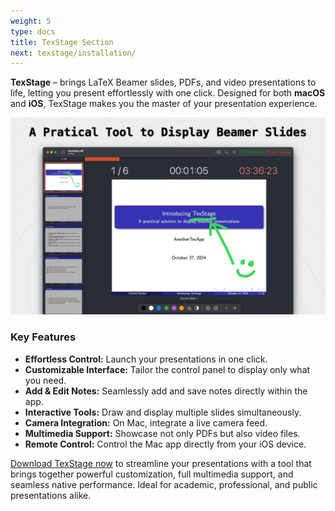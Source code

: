 ```yaml
---
weight: 5
type: docs
title: TexStage Section
next: texstage/installation/
---
```


**TexStage** – brings LaTeX Beamer slides, PDFs, and video presentations to life, letting you present effortlessly with one click. Designed for both **macOS** and **iOS**, TexStage makes you the master of your presentation experience.

![TexStage screenshot](screenshot.jpg)

### Key Features
- **Effortless Control:** Launch your presentations in one click.
- **Customizable Interface:** Tailor the control panel to display only what you need.
- **Add & Edit Notes:** Seamlessly add and save notes directly within the app.
- **Interactive Tools:** Draw and display multiple slides simultaneously.
- **Camera Integration:** On Mac, integrate a live camera feed.
- **Multimedia Support:** Showcase not only PDFs but also video files.
- **Remote Control:** Control the Mac app directly from your iOS device.

[Download TexStage now](https://anothertexapp.com/texstage/appstore) to streamline your presentations with a tool that brings together powerful customization, full multimedia support, and seamless native performance. Ideal for academic, professional, and public presentations alike.
